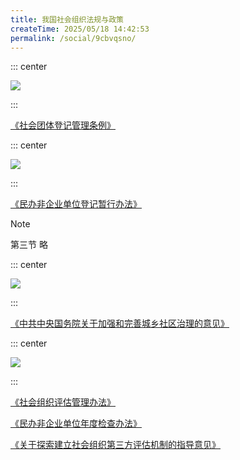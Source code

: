 ```yaml
---
title: 我国社会组织法规与政策
createTime: 2025/05/18 14:42:53
permalink: /social/9cbvqsno/
---
```

::: center

![](/number/3-1.png)

:::

[《社会团体登记管理条例》](https://law.iglooblog.top/regulate/5.1.html)

::: center

![](/number/3-2.png)

:::

[《民办非企业单位登记暂行办法》](https://law.iglooblog.top/regulate/5.2.html)

> [!note]
>
> 第三节 略

::: center

![](/number/3-4.png)

:::

[《中共中央国务院关于加强和完善城乡社区治理的意见》](https://law.iglooblog.top/policy/4.3.html)

::: center

![](/number/3-5.png)

:::

[《社会组织评估管理办法》](https://law.iglooblog.top/regulate/5.4.html)

[《民办非企业单位年度检查办法》](https://law.iglooblog.top/regulate/5.3.html)

[《关于探索建立社会组织第三方评估机制的指导意见》](https://law.iglooblog.top/policy/6.1.html)